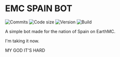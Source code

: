 EMC SPAIN BOT
======
![Commits](https://img.shields.io/github/commit-activity/m/32Vache/emc-spain-bot)
![Code size](https://img.shields.io/github/repo-size/32Vache/emc-spain-bot)
![Version](https://img.shields.io/badge/version-1.7.5-red)
![Build](https://img.shields.io/badge/build-29-red)

A simple bot made for the nation of Spain on EarthMC.

I'm taking it now.

MY GOD IT'S HARD 
